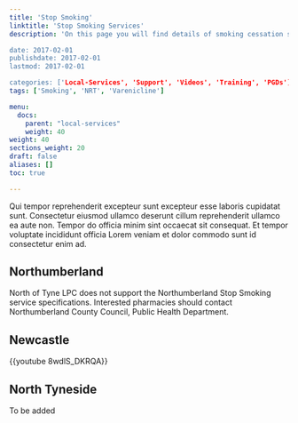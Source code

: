```yaml
---
title: 'Stop Smoking'
linktitle: 'Stop Smoking Services'
description: 'On this page you will find details of smoking cessation services and NRT voucher schemes (in those areas where it is currently commissioned)

date: 2017-02-01
publishdate: 2017-02-01
lastmod: 2017-02-01

categories: ['Local-Services', 'Support', 'Videos', 'Training', 'PGDs']
tags: ['Smoking', 'NRT', 'Varenicline']

menu:
  docs:
    parent: "local-services"
    weight: 40
weight: 40
sections_weight: 20
draft: false
aliases: []
toc: true

---
```


Qui tempor reprehenderit excepteur sunt excepteur esse laboris cupidatat sunt. Consectetur eiusmod ullamco deserunt cillum reprehenderit ullamco ea aute non. Tempor do officia minim sint occaecat sit consequat. Et tempor voluptate incididunt officia Lorem veniam et dolor commodo sunt id consectetur enim ad.

## Northumberland

North of Tyne LPC does not support the Northumberland Stop Smoking service specifications.  Interested pharmacies should contact Northumberland County Council, Public Health Department.

## Newcastle



{{youtube 8wdlS_DKRQA}}

## North Tyneside

To be added
